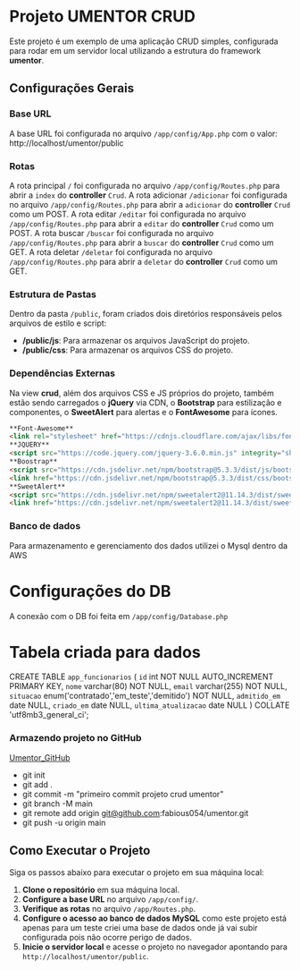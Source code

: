 # Projeto UMENTOR CRUD

Este projeto é um exemplo de uma aplicação CRUD simples, configurada para rodar em um servidor local utilizando a estrutura do framework **umentor**.

## Configurações Gerais

### Base URL
A base URL foi configurada no arquivo `/app/config/App.php` com o valor: http://localhost/umentor/public


### Rotas
A rota principal `/` foi configurada no arquivo `/app/config/Routes.php` para abrir a `index` do **controller** `Crud`.
A rota adicionar `/adicionar` foi configurada no arquivo `/app/config/Routes.php` para abrir a `adicionar` do **controller** `Crud` como um POST.
A rota editar `/editar` foi configurada no arquivo `/app/config/Routes.php` para abrir a `editar` do **controller** `Crud` como um POST.
A rota buscar `/buscar` foi configurada no arquivo `/app/config/Routes.php` para abrir a `buscar` do **controller** `Crud` como um GET.
A rota deletar `/deletar` foi configurada no arquivo `/app/config/Routes.php` para abrir a `deletar` do **controller** `Crud` como um GET.

### Estrutura de Pastas
Dentro da pasta `/public`, foram criados dois diretórios responsáveis pelos arquivos de estilo e script:

- **/public/js**: Para armazenar os arquivos JavaScript do projeto.
- **/public/css**: Para armazenar os arquivos CSS do projeto.

### Dependências Externas
Na view **crud**, além dos arquivos CSS e JS próprios do projeto, também estão sendo carregados o **jQuery** via CDN, o **Bootstrap** para estilização e componentes, o **SweetAlert** para alertas e o **FontAwesome** para ícones.

```html
**Font-Awesome**
<link rel="stylesheet" href="https://cdnjs.cloudflare.com/ajax/libs/font-awesome/6.0.0-beta3/css/all.min.css">
**JQUERY**
<script src="https://code.jquery.com/jquery-3.6.0.min.js" integrity="sha256-KyZXEAg3QhqLMpG8r+8fhAXLRlI/hChmWw5r3HXbVRs=" crossorigin="anonymous"></script>
**Boostrap**
<script src="https://cdn.jsdelivr.net/npm/bootstrap@5.3.3/dist/js/bootstrap.bundle.min.js" integrity="sha384-YvpcrYf0tY3lHB60NNkmXc5s9fDVZLESaAA55NDzOxhy9GkcIdslK1eN7N6jIeHz" crossorigin="anonymous"></script>
<link href="https://cdn.jsdelivr.net/npm/bootstrap@5.3.3/dist/css/bootstrap.min.css" rel="stylesheet" integrity="sha384-QWTKZyjpPEjISv5WaRU9OFeRpok6YctnYmDr5pNlyT2bRjXh0JMhjY6hW+ALEwIH" crossorigin="anonymous">
**SweetAlert**
<script src="https://cdn.jsdelivr.net/npm/sweetalert2@11.14.3/dist/sweetalert2.all.min.js"></script>
<link href="https://cdn.jsdelivr.net/npm/sweetalert2@11.14.3/dist/sweetalert2.min.css" rel="stylesheet">
```

### Banco de dados
Para armazenamento e gerenciamento dos dados utilizei o Mysql dentro da AWS

# Configurações do DB 
A conexão com o DB foi feita em `/app/config/Database.php`

# Tabela criada para dados
CREATE TABLE `app_funcionarios` (
  `id` int NOT NULL AUTO_INCREMENT PRIMARY KEY,
  `nome` varchar(80) NOT NULL,
  `email` varchar(255) NOT NULL,
  `situacao` enum('contratado','em_teste','demitido') NOT NULL,
  `admitido_em` date NULL,
  `criado_em` date NULL,
  `ultima_atualizacao` date NULL
) COLLATE 'utf8mb3_general_ci';

### Armazendo projeto no GitHub 
[Umentor_GitHub](https://github.com/fabious054/umentor)
- git init
- git add .
- git commit -m "primeiro commit projeto crud umentor"
- git branch -M main
- git remote add origin git@github.com:fabious054/umentor.git
- git push -u origin main


## Como Executar o Projeto
Siga os passos abaixo para executar o projeto em sua máquina local:

1. **Clone o repositório** em sua máquina local.
2. **Configure a base URL** no arquivo `/app/config/`.
3. **Verifique as rotas** no arquivo `/app/Routes.php`.
4. **Configure o acesso ao banco de dados MySQL** como este projeto está apenas para um teste criei uma base de dados onde já vai subir configurada pois não ocorre perigo de dados.
5. **Inicie o servidor local** e acesse o projeto no navegador apontando para `http://localhost/umentor/public`.





